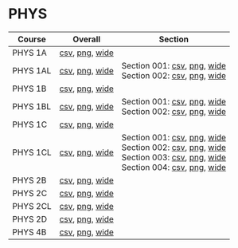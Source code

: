 # PHYS

| Course | Overall | Section |
| ------ | ------- | ------- |
| PHYS 1A | [csv](https://github.com/UCSD-Historical-Enrollment-Data/2025Summer2/blob/main/overall/PHYS%201A.csv), [png](https://raw.githubusercontent.com/UCSD-Historical-Enrollment-Data/2025Summer2/main/plot_overall/PHYS%201A.png), [wide](https://raw.githubusercontent.com/UCSD-Historical-Enrollment-Data/2025Summer2/main/plot_overall_wide/PHYS%201A.png) |  |
| PHYS 1AL | [csv](https://github.com/UCSD-Historical-Enrollment-Data/2025Summer2/blob/main/overall/PHYS%201AL.csv), [png](https://raw.githubusercontent.com/UCSD-Historical-Enrollment-Data/2025Summer2/main/plot_overall/PHYS%201AL.png), [wide](https://raw.githubusercontent.com/UCSD-Historical-Enrollment-Data/2025Summer2/main/plot_overall_wide/PHYS%201AL.png) | Section 001: [csv](https://github.com/UCSD-Historical-Enrollment-Data/2025Summer2/blob/main/section/PHYS%201AL_001.csv), [png](https://raw.githubusercontent.com/UCSD-Historical-Enrollment-Data/2025Summer2/main/plot_section/PHYS%201AL_001.png), [wide](https://raw.githubusercontent.com/UCSD-Historical-Enrollment-Data/2025Summer2/main/plot_section_wide/PHYS%201AL_001.png)<br>Section 002: [csv](https://github.com/UCSD-Historical-Enrollment-Data/2025Summer2/blob/main/section/PHYS%201AL_002.csv), [png](https://raw.githubusercontent.com/UCSD-Historical-Enrollment-Data/2025Summer2/main/plot_section/PHYS%201AL_002.png), [wide](https://raw.githubusercontent.com/UCSD-Historical-Enrollment-Data/2025Summer2/main/plot_section_wide/PHYS%201AL_002.png) |
| PHYS 1B | [csv](https://github.com/UCSD-Historical-Enrollment-Data/2025Summer2/blob/main/overall/PHYS%201B.csv), [png](https://raw.githubusercontent.com/UCSD-Historical-Enrollment-Data/2025Summer2/main/plot_overall/PHYS%201B.png), [wide](https://raw.githubusercontent.com/UCSD-Historical-Enrollment-Data/2025Summer2/main/plot_overall_wide/PHYS%201B.png) |  |
| PHYS 1BL | [csv](https://github.com/UCSD-Historical-Enrollment-Data/2025Summer2/blob/main/overall/PHYS%201BL.csv), [png](https://raw.githubusercontent.com/UCSD-Historical-Enrollment-Data/2025Summer2/main/plot_overall/PHYS%201BL.png), [wide](https://raw.githubusercontent.com/UCSD-Historical-Enrollment-Data/2025Summer2/main/plot_overall_wide/PHYS%201BL.png) | Section 001: [csv](https://github.com/UCSD-Historical-Enrollment-Data/2025Summer2/blob/main/section/PHYS%201BL_001.csv), [png](https://raw.githubusercontent.com/UCSD-Historical-Enrollment-Data/2025Summer2/main/plot_section/PHYS%201BL_001.png), [wide](https://raw.githubusercontent.com/UCSD-Historical-Enrollment-Data/2025Summer2/main/plot_section_wide/PHYS%201BL_001.png)<br>Section 002: [csv](https://github.com/UCSD-Historical-Enrollment-Data/2025Summer2/blob/main/section/PHYS%201BL_002.csv), [png](https://raw.githubusercontent.com/UCSD-Historical-Enrollment-Data/2025Summer2/main/plot_section/PHYS%201BL_002.png), [wide](https://raw.githubusercontent.com/UCSD-Historical-Enrollment-Data/2025Summer2/main/plot_section_wide/PHYS%201BL_002.png) |
| PHYS 1C | [csv](https://github.com/UCSD-Historical-Enrollment-Data/2025Summer2/blob/main/overall/PHYS%201C.csv), [png](https://raw.githubusercontent.com/UCSD-Historical-Enrollment-Data/2025Summer2/main/plot_overall/PHYS%201C.png), [wide](https://raw.githubusercontent.com/UCSD-Historical-Enrollment-Data/2025Summer2/main/plot_overall_wide/PHYS%201C.png) |  |
| PHYS 1CL | [csv](https://github.com/UCSD-Historical-Enrollment-Data/2025Summer2/blob/main/overall/PHYS%201CL.csv), [png](https://raw.githubusercontent.com/UCSD-Historical-Enrollment-Data/2025Summer2/main/plot_overall/PHYS%201CL.png), [wide](https://raw.githubusercontent.com/UCSD-Historical-Enrollment-Data/2025Summer2/main/plot_overall_wide/PHYS%201CL.png) | Section 001: [csv](https://github.com/UCSD-Historical-Enrollment-Data/2025Summer2/blob/main/section/PHYS%201CL_001.csv), [png](https://raw.githubusercontent.com/UCSD-Historical-Enrollment-Data/2025Summer2/main/plot_section/PHYS%201CL_001.png), [wide](https://raw.githubusercontent.com/UCSD-Historical-Enrollment-Data/2025Summer2/main/plot_section_wide/PHYS%201CL_001.png)<br>Section 002: [csv](https://github.com/UCSD-Historical-Enrollment-Data/2025Summer2/blob/main/section/PHYS%201CL_002.csv), [png](https://raw.githubusercontent.com/UCSD-Historical-Enrollment-Data/2025Summer2/main/plot_section/PHYS%201CL_002.png), [wide](https://raw.githubusercontent.com/UCSD-Historical-Enrollment-Data/2025Summer2/main/plot_section_wide/PHYS%201CL_002.png)<br>Section 003: [csv](https://github.com/UCSD-Historical-Enrollment-Data/2025Summer2/blob/main/section/PHYS%201CL_003.csv), [png](https://raw.githubusercontent.com/UCSD-Historical-Enrollment-Data/2025Summer2/main/plot_section/PHYS%201CL_003.png), [wide](https://raw.githubusercontent.com/UCSD-Historical-Enrollment-Data/2025Summer2/main/plot_section_wide/PHYS%201CL_003.png)<br>Section 004: [csv](https://github.com/UCSD-Historical-Enrollment-Data/2025Summer2/blob/main/section/PHYS%201CL_004.csv), [png](https://raw.githubusercontent.com/UCSD-Historical-Enrollment-Data/2025Summer2/main/plot_section/PHYS%201CL_004.png), [wide](https://raw.githubusercontent.com/UCSD-Historical-Enrollment-Data/2025Summer2/main/plot_section_wide/PHYS%201CL_004.png) |
| PHYS 2B | [csv](https://github.com/UCSD-Historical-Enrollment-Data/2025Summer2/blob/main/overall/PHYS%202B.csv), [png](https://raw.githubusercontent.com/UCSD-Historical-Enrollment-Data/2025Summer2/main/plot_overall/PHYS%202B.png), [wide](https://raw.githubusercontent.com/UCSD-Historical-Enrollment-Data/2025Summer2/main/plot_overall_wide/PHYS%202B.png) |  |
| PHYS 2C | [csv](https://github.com/UCSD-Historical-Enrollment-Data/2025Summer2/blob/main/overall/PHYS%202C.csv), [png](https://raw.githubusercontent.com/UCSD-Historical-Enrollment-Data/2025Summer2/main/plot_overall/PHYS%202C.png), [wide](https://raw.githubusercontent.com/UCSD-Historical-Enrollment-Data/2025Summer2/main/plot_overall_wide/PHYS%202C.png) |  |
| PHYS 2CL | [csv](https://github.com/UCSD-Historical-Enrollment-Data/2025Summer2/blob/main/overall/PHYS%202CL.csv), [png](https://raw.githubusercontent.com/UCSD-Historical-Enrollment-Data/2025Summer2/main/plot_overall/PHYS%202CL.png), [wide](https://raw.githubusercontent.com/UCSD-Historical-Enrollment-Data/2025Summer2/main/plot_overall_wide/PHYS%202CL.png) |  |
| PHYS 2D | [csv](https://github.com/UCSD-Historical-Enrollment-Data/2025Summer2/blob/main/overall/PHYS%202D.csv), [png](https://raw.githubusercontent.com/UCSD-Historical-Enrollment-Data/2025Summer2/main/plot_overall/PHYS%202D.png), [wide](https://raw.githubusercontent.com/UCSD-Historical-Enrollment-Data/2025Summer2/main/plot_overall_wide/PHYS%202D.png) |  |
| PHYS 4B | [csv](https://github.com/UCSD-Historical-Enrollment-Data/2025Summer2/blob/main/overall/PHYS%204B.csv), [png](https://raw.githubusercontent.com/UCSD-Historical-Enrollment-Data/2025Summer2/main/plot_overall/PHYS%204B.png), [wide](https://raw.githubusercontent.com/UCSD-Historical-Enrollment-Data/2025Summer2/main/plot_overall_wide/PHYS%204B.png) |  |
